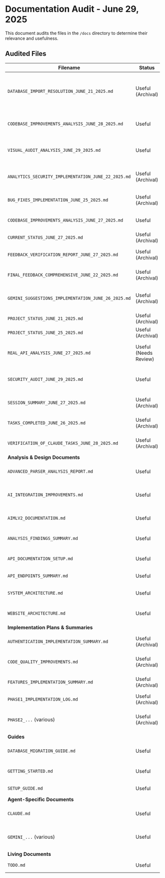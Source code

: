 # Documentation Audit - June 29, 2025

This document audits the files in the `/docs` directory to determine their relevance and usefulness.

## Audited Files

| Filename | Status | Notes |
|---|---|---|
| `DATABASE_IMPORT_RESOLUTION_JUNE_21_2025.md` | Useful (Archival) | Describes a resolved database import issue. Good for historical context. |
| `CODEBASE_IMPROVEMENTS_ANALYSIS_JUNE_28_2025.md` | Useful | Recent, detailed codebase analysis with actionable tasks. |
| `VISUAL_AUDIT_ANALYSIS_JUNE_29_2025.md` | Useful | Very recent visual audit with detailed findings. |
| `ANALYTICS_SECURITY_IMPLEMENTATION_JUNE_22_2025.md` | Useful (Archival) | Implementation summary for analytics security. |
| `BUG_FIXES_IMPLEMENTATION_JUNE_25_2025.md` | Useful (Archival) | Summary of bug fixes from June 25th. |
| `CODEBASE_IMPROVEMENTS_ANALYSIS_JUNE_27_2025.md` | Useful | Recent codebase analysis. |
| `CURRENT_STATUS_JUNE_27_2025.md` | Useful (Archival) | Status report from June 27th. |
| `FEEDBACK_VERIFICATION_REPORT_JUNE_27_2025.md` | Useful (Archival) | Verification report from June 27th. |
| `FINAL_FEEDBACK_COMPREHENSIVE_JUNE_22_2025.md` | Useful (Archival) | Comprehensive feedback from June 22nd. |
| `GEMINI_SUGGESTIONS_IMPLEMENTATION_JUNE_26_2025.md` | Useful (Archival) | Implementation summary of Gemini's suggestions. |
| `PROJECT_STATUS_JUNE_21_2025.md` | Useful (Archival) | Project status from June 21st. |
| `PROJECT_STATUS_JUNE_25_2025.md` | Useful (Archival) | Project status from June 25th. |
| `REAL_API_ANALYSIS_JUNE_27_2025.md` | Useful (Needs Review) | API analysis that may have outdated findings. |
| `SECURITY_AUDIT_JUNE_29_2025.md` | Useful | Recent security audit with actionable findings. |
| `SESSION_SUMMARY_JUNE_27_2025.md` | Useful (Archival) | Session summary from June 27th. |
| `TASKS_COMPLETED_JUNE_26_2025.md` | Useful (Archival) | List of tasks completed on June 26th. |
| `VERIFICATION_OF_CLAUDE_TASKS_JUNE_28_2025.md` | Useful (Archival) | Verification of Claude's tasks from June 28th. |
| **Analysis & Design Documents** | | |
| `ADVANCED_PARSER_ANALYSIS_REPORT.md` | Useful | Analysis of the advanced Excel parser. |
| `AI_INTEGRATION_IMPROVEMENTS.md` | Useful | Documents improvements to the AI integration. |
| `AIMLV2_DOCUMENTATION.md` | Useful | Documentation for the aimlv2.py script. |
| `ANALYSIS_FINDINGS_SUMMARY.md` | Useful | Summary of analysis findings. |
| `API_DOCUMENTATION_SETUP.md` | Useful | Guide for setting up API documentation. |
| `API_ENDPOINTS_SUMMARY.md` | Useful | Summary of API endpoints. |
| `SYSTEM_ARCHITECTURE.md` | Useful | Overview of the system architecture. |
| `WEBSITE_ARCHITECTURE.md` | Useful | Overview of the website architecture. |
| **Implementation Plans & Summaries** | | |
| `AUTHENTICATION_IMPLEMENTATION_SUMMARY.md` | Useful (Archival) | Summary of the authentication implementation. |
| `CODE_QUALITY_IMPROVEMENTS.md` | Useful (Archival) | Summary of code quality improvements. |
| `FEATURES_IMPLEMENTATION_SUMMARY.md` | Useful (Archival) | Summary of feature implementations. |
| `PHASE1_IMPLEMENTATION_LOG.md` | Useful (Archival) | Log of Phase 1 implementation. |
| `PHASE2_...` (various) | Useful (Archival) | Logs and summaries of Phase 2 implementation. |
| **Guides** | | |
| `DATABASE_MIGRATION_GUIDE.md` | Useful | Guide for database migrations. |
| `GETTING_STARTED.md` | Useful | Getting started guide for new developers. |
| `SETUP_GUIDE.md` | Useful | Setup guide for the project. |
| **Agent-Specific Documents** | | |
| `CLAUDE.md` | Useful | Instructions and context for the Claude agent. |
| `GEMINI_...` (various) | Useful | Documents related to Gemini agent's tasks and reviews. |
| **Living Documents** | | |
| `TODO.md` | Useful | The project's main task list. |

